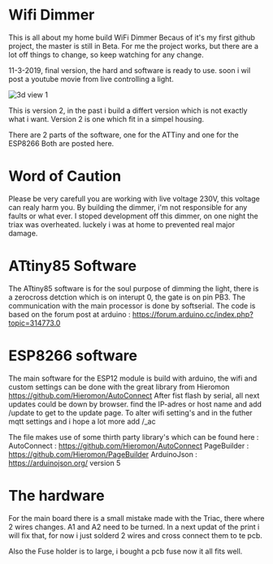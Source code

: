 # Wifi Dimmer
This is all about my home build WiFi Dimmer
Becaus of it's my first github project, the master is still in Beta. 
For me the project works, but there are a lot off things to change, so keep watching for any change.

11-3-2019, final version, the hard and software is ready to use. 
soon i wil post a youtube movie from live controlling a light. 

![3d view 1](https://user-images.githubusercontent.com/2020670/50725586-ef5c0180-10ff-11e9-834a-b4fb0577eff1.jpg)

This is version 2, in the past i build a differt version which is not exactly what i want. 
Version 2 is one which fit in a simpel housing. 

There are 2 parts of the software, one for the ATTiny and one for the ESP8266
Both are posted here. 
# Word of Caution
Please be very carefull you are working with live voltage 230V, this voltage can realy harm you. 
By building the dimmer, i'm not responsible for any faults or what ever. I stoped development off this dimmer, on one night the triax was overheated. luckely i was at home to prevented real major damage. 

# ATtiny85 Software
The ATtiny85 software is for the soul purpose of dimming the light, there is a zerocross detction which is on interupt 0, the gate is on pin PB3. 
The communication with the main processor is done by softserial. 
The code is based on the forum post at arduino : https://forum.arduino.cc/index.php?topic=314773.0

# ESP8266 software
The main software for the ESP12 module is build with arduino, the wifi and custom settings can be done with the great library from Hieromon https://github.com/Hieromon/AutoConnect
After fist flash by serial, all next updates could be down by browser. 
find the IP-adres or host name and add /update to get to the update page. 
To alter wifi setting's and in the futher mqtt settings and i hope a lot more add /_ac

The file makes use of some thirth party library's which can be found here :
AutoConnect : https://github.com/Hieromon/AutoConnect
PageBuilder : https://github.com/Hieromon/PageBuilder
ArduinoJson : https://arduinojson.org/ version 5


# The hardware
For the main board there is a small mistake made with the Triac, there where 2 wires changes. A1 and A2 need to be turned. 
In a next updat of the print i will fix that, for now i just solderd 2 wires and cross connect them to te pcb.

Also the Fuse holder is to large, i bought a pcb fuse now it all fits well.

